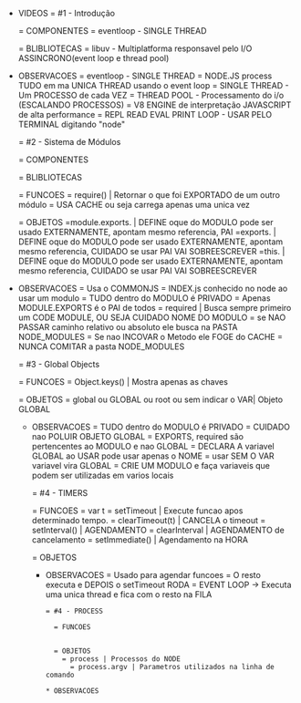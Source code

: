 * VIDEOS
  = #1 - Introdução

    = COMPONENTES
      = eventloop - SINGLE THREAD

    = BLIBLIOTECAS
      = libuv - Multiplatforma responsavel pelo I/O ASSINCRONO(event loop e thread pool)


* OBSERVACOES
  = eventloop - SINGLE THREAD
  = NODE.JS process TUDO em ma UNICA THREAD usando o event loop
  = SINGLE THREAD - Um PROCESSO de cada VEZ
  = THREAD POOL - Processamento do i/o (ESCALANDO PROCESSOS)
  = V8 ENGINE de interpretação JAVASCRIPT de alta performance
  = REPL READ EVAL PRINT LOOP - USAR PELO TERMINAL digitando "node"


  = #2 - Sistema de Módulos

    = COMPONENTES


    = BLIBLIOTECAS

    = FUNCOES
      = require() | Retornar o que foi EXPORTADO de um outro módulo
        = USA CACHE ou seja carrega apenas uma unica vez

    = OBJETOS
      =module.exports.  | DEFINE oque do MODULO pode ser usado EXTERNAMENTE, apontam mesmo referencia, PAI
      =exports.         | DEFINE oque do MODULO pode ser usado EXTERNAMENTE, apontam mesmo referencia, CUIDADO se usar PAI VAI SOBREESCREVER
      =this.            | DEFINE oque do MODULO pode ser usado EXTERNAMENTE, apontam mesmo referencia, CUIDADO se usar PAI VAI SOBREESCREVER

* OBSERVACOES
  = Usa o COMMONJS
  = INDEX.js conhecido no node ao usar um modulo
  = TUDO dentro do MODULO é PRIVADO
  = Apenas MODULE.EXPORTS é o PAI de todos
  = required | Busca sempre primeiro um CODE MODULE, OU SEJA CUIDADO NOME DO MODULO
    = se NAO PASSAR caminho relativo ou absoluto ele busca na PASTA NODE_MODULES
    = Se nao INCOVAR o Metodo ele FOGE do CACHE
  = NUNCA COMITAR a pasta NODE_MODULES



  = #3 - Global Objects

    = FUNCOES
      = Object.keys() | Mostra apenas as chaves

    = OBJETOS
      = global ou GLOBAL ou root ou sem indicar o VAR| Objeto GLOBAL

  * OBSERVACOES
    = TUDO dentro do MODULO é PRIVADO
    = CUIDADO nao POLUIR OBJETO GLOBAL
    = EXPORTS, required são pertencentes ao MODULO e nao GLOBAL
    = DECLARA A variavel GLOBAL ao USAR pode usar apenas o NOME
    = usar SEM O VAR variavel vira GLOBAL
    = CRIE UM MODULO e faça variaveis que podem ser utilizadas em varios locais


    = #4 - TIMERS

      = FUNCOES
        = var t = setTimeout | Execute funcao apos determinado tempo.
          = clearTimeout(t) | CANCELA o timeout
        = setInterval() | AGENDAMENTO
          = clearInterval | AGENDAMENTO de cancelamento
        = setImmediate() | Agendamento na HORA

      = OBJETOS

    * OBSERVACOES
      = Usado para agendar funcoes
      = O resto executa e DEPOIS o setTimeout RODA
      = EVENT LOOP -> Executa uma unica thread e fica com o resto na FILA


          = #4 - PROCESS

            = FUNCOES


            = OBJETOS
              = process | Processos do NODE
                = process.argv | Parametros utilizados na linha de comando

          * OBSERVACOES
